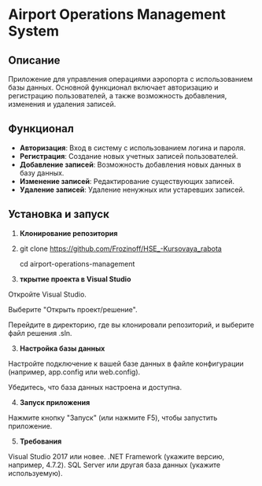 # Airport Operations Management System

## Описание

Приложение для управления операциями аэропорта с использованием базы данных. Основной функционал включает авторизацию и регистрацию пользователей, а также возможность добавления, изменения и удаления записей.

## Функционал

- **Авторизация**: Вход в систему с использованием логина и пароля.
- **Регистрация**: Создание новых учетных записей пользователей.
- **Добавление записей**: Возможность добавления новых данных в базу данных.
- **Изменение записей**: Редактирование существующих записей.
- **Удаление записей**: Удаление ненужных или устаревших записей.

## Установка и запуск

1. **Клонирование репозитория**
2. 
   git clone https://github.com/Frozinoff/HSE_-Kursovaya_rabota
   
   cd airport-operations-management

3. **ткрытие проекта в Visual Studio**

Откройте Visual Studio.

Выберите "Открыть проект/решение".

Перейдите в директорию, где вы клонировали репозиторий, и выберите файл решения .sln.

3. **Настройка базы данных**

Настройте подключение к вашей базе данных в файле конфигурации (например, app.config или web.config).

Убедитесь, что база данных настроена и доступна.

4. **Запуск приложения**

Нажмите кнопку "Запуск" (или нажмите F5), чтобы запустить приложение.

5. **Требования**

Visual Studio 2017 или новее.
.NET Framework (укажите версию, например, 4.7.2).
SQL Server или другая база данных (укажите используемую).
